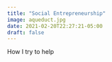 ```yaml
---
title: "Social Entrepreneurship"
image: aqueduct.jpg
date: 2021-02-20T22:27:21-05:00
draft: false
---
```


How I try to help
